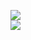 [![](https://img.shields.io/badge/Made%20With-Github%20Spray-lightgrey.svg?style=for-the-badge&logo=github)](https://github.com/Annihil/github-spray#2493)  
[![](https://i.imgur.com/2DrTn0Z.gif)](https://github.com/Annihil/github-spray)